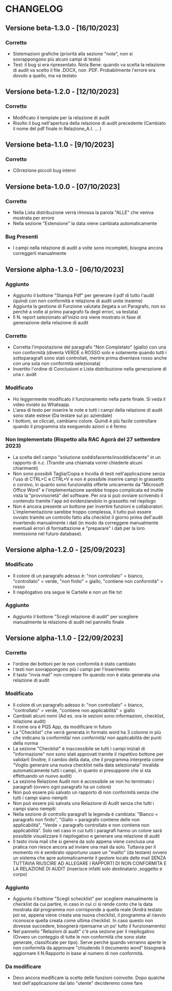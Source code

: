 # CHANGELOG

## Versione beta-1.3.0 - [16/10/2023]

### Corretto
- Sistemazioni grafiche (priorità alla sezione "note", non si sovrappongono più alcuni campi di testo)
- Test: il bug si era ripresentato. Nota Bene: quando va scelta la relazione di audit va scelto il file .DOCX, non .PDF. Probabilmente l'errore era dovuto a quello, ma va testato

## Versione beta-1.2.0 - [12/10/2023]

### Corretto
- Modificato il template per la relazione di audit
- Risolto il bug nell'apertura della relazione di audit precedente (Cambiato il nome del pdf finale in Relazione_A.I. ... )

## Versione beta-1.1.0 - [9/10/2023]

### Corretto
- C0rrezione piccoli bug interni

## Versione beta-1.0.0 - [07/10/2023]

### Corretto
- Nella Lista distribuzione verrà rimossa la parola "ALLE" che veniva mostrata per errore
- Nella sezione "Estensione" la data viene cambiata automaticamente 
### Bug Presenti
- I campi nella relazione di audit a volte sono incompleti, bisogna ancora correggerli manualmente

## Versione alpha-1.3.0 - [06/10/2023]

### Aggiunto
- Aggiunto il bottone "Stampa Pdf" per generare il pdf di tutto l'audit (quindi con non conformità e relazione di audit unite insieme)
- Aggiunta la gestione di Funzione valutata (legata a un Paragrafo, non so perché a volte al primo paragrafo fa degli errori, va testata)
- Il N. report selezionato all'inizio ora viene mostrato in fase di generazione della relazione di audit
  
### Corretto
- Corretta l'impostazione del paragrafo "Non Completato" (giallo) con una non conformità (diventa VERDE o ROSSO solo e solamente quando tutti i sottoparagrafi sono stati controllati, mentre prima diventava rosso anche con una sola non conformità selezionata)
- Invertito l'ordine di Conclusioni e Lista distribuzione nella generazione di una r. audit

### Modificato
- Ho leggermente modificato il funzionamento nella parte finale. Si veda il video inviato su Whatsapp.
- L'area di testo per inserire le note e tutti i campi della relazione di audit sono state estese (Da testare sul pc aziendale)
- I bottoni, se cliccati, cambiano colore. Quindi é più facile controllare quando il programma sta eseguendo azioni o é fermo

### Non Implementato (Rispetto alla RAC Agorà del 27 settembre 2023)
- La scelta dell campo "soluzione soddisfacente/insoddisfacente" in un rapporto di n.c. (Tramite una chiamata vorrei chiederle alcuni chiarimenti)
- Non sono possibili Taglia/Copia e Incolla di testi nell'applicazione senza l'uso di CTRL+C e CTRL+V e non è possibile inserire campi in grassetto o corsivo, in quanto sono funzionalità offerte unicamente da "Microsoft Office Word" e l'implementazione sarebbe troppo complicata ed inutile vista la "provvisorietà" del software. Per ora si può ovviare scrivendo il contenuto tramite l'app ed evidenziandolo in grassetto nel riepilogo
- Non è ancora presente un bottone per invertire funzioni e collaboratori. L'implementazione sarebbe troppo complessa, il tutto può essere ovviato tramite un controllo fatto alla checklist il giorno prima dell'audit invertendo manualmente i dati (in modo da correggere manualmente eventuali errori di formattazione e "preparare" i dati per la loro immissione nel futuro database).

## Versione alpha-1.2.0 - [25/09/2023]

### Modificato
- Il colore di un paragrafo adesso è: "non controllato" = bianco, "controllato" = verde, "non finito" = giallo, "contiene non conformità" = rosso
- Il riepilogativo ora segue le Cartelle e non un file txt

### Aggiunto
- Aggiunto il bottone "Scegli relazione di audit" per scegliere manualmente la relazione di audit nel pannello finale

## Versione alpha-1.1.0 - [22/09/2023]

### Corretto
- l'ordine dei bottoni per le non conformità è stato cambiato
- I testi non sovrappongono più i campi per l'inserimento
- Il tasto "invia mail" non compare fin quando non è stata generata una relazione di audit

### Modificato
- Il colore di un paragrafo adesso è: "non controllato" = bianco, "controllato" = verde, "contiene non applicabilità" = giallo
- Cambiati alcuni nomi (Ad es. ora le sezioni sono informazioni, checklist, relazione audit)
- Il nome ora è PQS App, da modificare in futuro
- La "Checklist" che verrà generata in formato word ha 3 colonne in più che indicano la conformità/ non conformità/ non applicabilità dei punti della norma
- La sezione "Checklist" è inaccessibile se tutti i campi iniziali di "informazione" non sono stati approvati tramite il rispettivo bottone per validarli (Inoltre, il cambio della data, che il programma interpreta come "Voglio generare una nuova checklist nella data selezionata" invalida automaticamente tutti i campi, in quanto si presuppone che si sta effettuando un nuovo audit)
- La sezione Relazione Audit non è accessibile se non ho terminato i paragrafi (ovvero ogni paragrafo ha un colore)
- Non può essere più salvato un rapporto di non conformità senza che tutti i campi siano riempiti
- Non può essere più salvata una Relazione di Audit senza che tutti i campi siano riempiti
- Nella sezione di controllo paragrafi la legenda è cambiata: "Bianco = paragrafo non finito", "Giallo = paragrafo contiene delle non applicabilità", "Verde = paragrafo controllato e non contiene non applicabilità". Solo nel caso in cui tutti i paragrafi hanno un colore sarà possibile visualizzare il riepilogativo e generare una relazione di audit
- Il tasto invia mail che si genera da solo appena viene conclusa una pratica non riesce ancora ad inviare una mail da solo. Tuttavia per il momento mi è sembrato opportuno usare un "mailto" (da testare) ovvero un sistema che apre automaticamente il gestore locale delle mail SENZA TUTTAVIA RIUSCIRE AD ALLEGARE I RAPPORTI DI NON CONFORMITA E LA RELAZIONE DI AUDIT (inserisce infatti solo destinatario ,soggetto e corpo) 

### Aggiunto
- Aggiunto il bottone "Scegli schecklist" per scegliere manualmente la checklist da cui partire, in caso in cui ci si rende conto che la data mostrata dal programma non corrisponde a quella reale (Andrà testato poi se, appena viene creata una nuova checklist, il programma al riavvio riconosce quella creata come ultima checklist. In caso questo non dovesse succedere, bisognerà ripensarne un po' tutto il funzionamento)
- Nel pannello "Relazioni di audit" c'è una sezione per il riepilogativo (Ovvero un conteggio di tutte le non conformità che sono state generate, classificate per tipo). Serve perchè quando verranno aperte le non conformità da approvare "chiudendo il documento word" bisognerà aggiornare il N.Rapporto in base al numero di non conformità.

### Da modificare
- Devo ancora modificare la scelta delle funzioni coinvolte. Dopo qualche test dell'applicazione dal lato "utente" decideremo come fare
